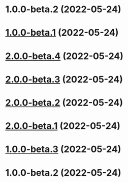 # 1.0.0-beta.2 (2022-05-24)



# [1.0.0-beta.1](https://github.com/panzhiyue/vuepress-theme-pzy/compare/v2.0.0-beta.4...v1.0.0-beta.1) (2022-05-24)



# [2.0.0-beta.4](https://github.com/panzhiyue/vuepress-theme-pzy/compare/v2.0.0-beta.3...v2.0.0-beta.4) (2022-05-24)



# [2.0.0-beta.3](https://github.com/panzhiyue/vuepress-theme-pzy/compare/v2.0.0-beta.2...v2.0.0-beta.3) (2022-05-24)



# [2.0.0-beta.2](https://github.com/panzhiyue/vuepress-theme-pzy/compare/v2.0.0-beta.1...v2.0.0-beta.2) (2022-05-24)



# [2.0.0-beta.1](https://github.com/panzhiyue/vuepress-theme-pzy/compare/v1.0.0-beta.3...v2.0.0-beta.1) (2022-05-24)



# [1.0.0-beta.3](https://github.com/panzhiyue/vuepress-theme-pzy/compare/v1.0.0-beta.2...v1.0.0-beta.3) (2022-05-24)



# 1.0.0-beta.2 (2022-05-24)



